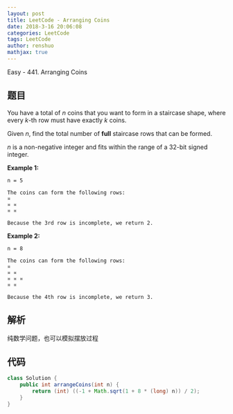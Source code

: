 ```yaml
---
layout: post
title: LeetCode - Arranging Coins
date: 2018-3-16 20:06:08
categories: LeetCode
tags: LeetCode
author: renshuo
mathjax: true
---
```


Easy - 441. Arranging Coins

<!--more-->

## 题目

You have a total of *n* coins that you want to form in a staircase shape, where every *k*-th row must have exactly *k* coins.

Given *n*, find the total number of **full** staircase rows that can be formed.

*n* is a non-negative integer and fits within the range of a 32-bit signed integer.

**Example 1:**

```
n = 5

The coins can form the following rows:
¤
¤ ¤
¤ ¤

Because the 3rd row is incomplete, we return 2.
```

**Example 2:**

```
n = 8

The coins can form the following rows:
¤
¤ ¤
¤ ¤ ¤
¤ ¤

Because the 4th row is incomplete, we return 3.
```

## 解析

纯数学问题，也可以模拟摆放过程

## 代码

``` java
class Solution {
    public int arrangeCoins(int n) {
        return (int) ((-1 + Math.sqrt(1 + 8 * (long) n)) / 2);
    }
}
```